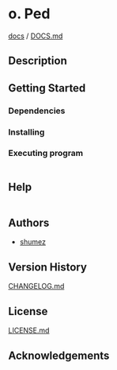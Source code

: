 <!--
Filename: 	README.md
Project: 	/Users/shume/Developer/mnemosyne/docs/Fornix/o_Ped
Author: 	shumez <https://github.com/shumez>
Created: 	2018-06-15 20:43:9
Modified: 	2019-01-26 11:22:0
-----
Copyright (c) 2019 shumez
-->

# o. Ped


[docs] / [DOCS.md]


## Description


## Getting Started



### Dependencies



### Installing



### Executing program

```
```

## Help

```
```

## Authors

* [shumez]

## Version History

[CHANGELOG.md]

## License

[LICENSE.md]


## Acknowledgements


<!-- ------------------------------- -->
[shumez]: shumez
[DOCS.md]: docs/DOCS.md
[docs]: docs/
[CHANGELOG.md]: CHANGELOG.md
[LICENSE.md]: LICENSE.md
